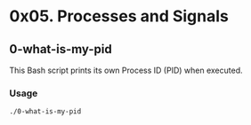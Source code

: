 # 0x05. Processes and Signals

## 0-what-is-my-pid

This Bash script prints its own Process ID (PID) when executed.

### Usage

```bash
./0-what-is-my-pid
